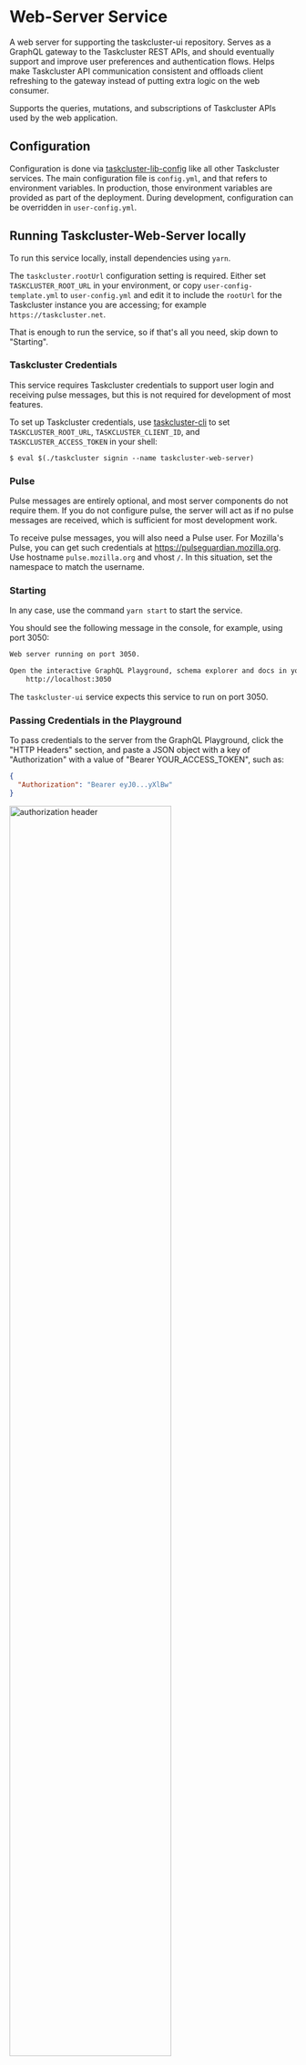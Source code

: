 # Web-Server Service

A web server for supporting the taskcluster-ui repository. Serves as a
GraphQL gateway to the Taskcluster REST APIs, and should eventually support and
improve user preferences and authentication flows.
Helps make Taskcluster API communication consistent and offloads client refreshing
to the gateway instead of putting extra logic on the web consumer.

Supports the queries, mutations, and subscriptions of Taskcluster APIs used
by the web application.

## Configuration

Configuration is done via [taskcluster-lib-config](../../libraries/config) like all
other Taskcluster services. The main configuration file is `config.yml`, and
that refers to environment variables.  In production, those environment
variables are provided as part of the deployment.  During development,
configuration can be overridden in `user-config.yml`.

## Running Taskcluster-Web-Server locally

To run this service locally, install dependencies using `yarn`.

The `taskcluster.rootUrl` configuration setting is required. Either set
`TASKCLUSTER_ROOT_URL` in your environment, or copy `user-config-template.yml`
to `user-config.yml` and edit it to include the `rootUrl` for the Taskcluster
instance you are accessing; for example `https://taskcluster.net`.

That is enough to run the service, so if that's all you need, skip down to "Starting".

### Taskcluster Credentials

This service requires Taskcluster credentials to support user login and
receiving pulse messages, but this is not required for development of most
features.

To set up Taskcluster credentials, use
[taskcluster-cli](https://github.com/taskcluster/taskcluster-cli) to set
`TASKCLUSTER_ROOT_URL`, `TASKCLUSTER_CLIENT_ID`, and `TASKCLUSTER_ACCESS_TOKEN`
in your shell:

```shell
$ eval $(./taskcluster signin --name taskcluster-web-server)
```

### Pulse

Pulse messages are entirely optional, and most server components do not require
them. If you do not configure pulse, the server will act as if no pulse
messages are received, which is sufficient for most development work.

To receive pulse messages, you will also need a Pulse user.  For Mozilla's
Pulse, you can get such credentials at https://pulseguardian.mozilla.org.  Use
hostname `pulse.mozilla.org` and vhost `/`. In this situation, set the
namespace to match the username.

### Starting

In any case, use the command `yarn start` to start the service.

You should see the following message in the console, for example, using port 3050:

```bash
Web server running on port 3050.

Open the interactive GraphQL Playground, schema explorer and docs in your browser at:
    http://localhost:3050
```

The `taskcluster-ui` service expects this service to run on port 3050.

### Passing Credentials in the Playground

To pass credentials to the server from the GraphQL Playground, click the "HTTP Headers"
section, and paste a JSON object with a key of "Authorization" with a value of
"Bearer YOUR_ACCESS_TOKEN", such as:

```json
{
  "Authorization": "Bearer eyJ0...yXlBw"
}
```

<img src="https://cldup.com/XDpBc-qY5Q.png" alt="authorization header" height="75%" width="75%" />

## Login Strategies

Taskcluster supports the following strategies:
* GitHub
* Mozilla Auth0

### GitHub

In order to enable the GitHub login strategy, specify the GitHub client ID and secret for an OAuth application created
for use against this service and its web UI:

```sh
UI_LOGIN_STRATEGIES='{"github": {"clientId": "..", "clientSecret": ".."}}'
```

or in `user-config.yml` as
* `login.strategies.github.clientId`
* `login.strategies.github.clientSecret`

Now, start the service as you normally would.

**Note: be sure to not commit these environment variables to source control,
and use a separate client ID and secret for production than used in
development.**


### Mozilla Auth0

In order to enable the Mozilla Auth0 login strategy, specify the GitHub client ID and secret for an OAuth application created
for use against this service and its web UI, either as an environment variable:

```sh
UI_LOGIN_STRATEGIES='{
    "mozilla-auth0": {
        "domain": "<auth0 subdomain>",
        "clientId": "<clientId from registration of client>",
        "clientSecret": "<clientSecret from registration of client>",
        "audience": "api.sso.mozilla.com",
        "scope": "display:all taskcluster-credentials openid profile"
    }
}'
```

or in `user-config.yml` as
* `login.strategies.mozilla-auth0.domain`
* `login.strategies.mozilla-auth0.clientId`
* `login.strategies.mozilla-auth0.clientSecret`
* `login.strategies.mozilla-auth0.audience`
* `login.strategies.mozilla-auth0.scope`

Now, start the service as you normally would.

**Note: be sure to not commit these environment variables to source control,
and use a separate client ID and secret for production than used in
development.**

## Sample Queries

Query a task, selecting status state and name:

```graphql
query Sample {
  task(taskId: "XeC1Y4NjQp25SbK0o8ab7w") {
    status {
      state
    }
    
    metadata {
      name
    }
  }
}
```

Select the taskId for all tasks in a task group,
and select whether there is another page:

```graphql
query Sample {
  taskGroup(taskGroupId: "AMfy-mopRaOCQlNW5IhOeQ") {
    pageInfo {
      hasNextPage
    }

    edges {
      node {
        taskId
      }
    }
  }
}
```

## Sample mutations

Create a tutorial task:

```graphql
mutation Sample($taskId: ID!, $task: TaskInput!) {
  createTask(taskId: $taskId, task: $task) {
    state
  }
}
```

Variables:

```json
{
  "taskId": "fN1SbArXTPSVFNUvaOlinQ",
  "task": {
    "provisionerId": "aws-provisioner-v1",
    "workerType": "tutorial",
    "retries": 0,
    "created": "2018-03-07T05:53:06.683Z",
    "deadline": "2018-03-07T06:03:06.683Z",
    "expires": "2019-03-07T06:03:06.683Z",
    "payload": {
      "image": "ubuntu:13.10",
      "command": [
        "/bin/bash",
        "-c",
        "for ((i=1;i<=600;i++)); do echo $i; sleep 1; done"
      ],
      "maxRunTime": 600
    },
    "metadata": {
      "name": "GraphQL Tutorial Task",
      "description": "Task created via GraphQL",
      "owner": "eli@eliperelman.com",
      "source": "https://localhost:3050/"
    }
  }
}
```

## Sample subscriptions

Subscribe to the tasks entering the `PENDING` state within a task group,
selecting its state:

```graphql
subscription Sample {
  tasksPending(taskGroupId: "fN1SbArXTPSVFNUvaOlinQ") {
    status {
      state
    }
  }
}
```

Subscribe to multiple task group subscriptions, selecting the state
from each status change:

```graphql
subscription Sample($taskGroupId: ID!, $subscriptions: [TaskSubscriptions]!) {
  tasksSubscriptions(taskGroupId: $taskGroupId, subscriptions: $subscriptions) {
    ...on TaskFailed {
      status {
        state
      }
    }
    ...on TaskException {
      status {
        state
      }
    }
    ...on TaskCompleted {
      status {
        state
      }
    }
  }
}
```

Variables:

```json
{
  "taskGroupId": "fN1SbArXTPSVFNUvaOlinQ",
  "subscriptions": [
    "tasksException",
    "tasksFailed",
    "tasksCompleted"
  ]
}
```

## Data Flow Diagram

![data flow](https://cldup.com/e3lrkf28ab.png)

## Style Guide

### Contents

* [Schema Field Definitions](#schema-field-definitions)
 
#### Schema Field Definitions

* For fields that trigger an additional request when requested from the client,
add a comment above the field definition of the form "This field will trigger an additional request."
to make developers aware of possible performance issues when requesting that field.
